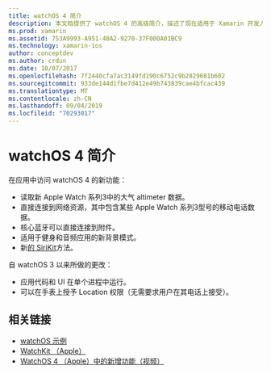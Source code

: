 ```yaml
---
title: watchOS 4 简介
description: 本文档提供了 watchOS 4 的高级简介，描述了现在适用于 Xamarin 开发人员的新功能。
ms.prod: xamarin
ms.assetid: 753A9993-A951-40A2-9270-37F000A01BC9
ms.technology: xamarin-ios
author: conceptdev
ms.author: crdun
ms.date: 10/07/2017
ms.openlocfilehash: 7f2440cfa7ac3149fd190c6752c9b2829681b602
ms.sourcegitcommit: 933de144d1fbe7d412e49b743839cae4bfcac439
ms.translationtype: MT
ms.contentlocale: zh-CN
ms.lasthandoff: 09/04/2019
ms.locfileid: "70293017"
---
```

# <a name="introduction-to-watchos-4"></a>watchOS 4 简介

在应用中访问 watchOS 4 的新功能：

* 读取新 Apple Watch 系列3中的大气 altimeter 数据。
* 直接连接到网络资源，其中包含某些 Apple Watch 系列3型号的移动电话数据。
* 核心蓝牙可以直接连接到附件。
* 适用于健身和音频应用的新背景模式。
* 新[的 SiriKit](~/ios/platform/introduction-to-ios11/sirikit.md)方法。

自 watchOS 3 以来所做的更改：

* 应用代码和 UI 在单个进程中运行。
* 可以在手表上授予 Location 权限（无需要求用户在其电话上接受）。

## <a name="related-links"></a>相关链接

* [watchOS 示例](https://docs.microsoft.com/samples/browse/?products=xamarin&term=Xamarin.iOS+watchOS)
* [WatchKit （Apple）](https://developer.apple.com/documentation/watchkit)
* [WatchOS 4 （Apple）中的新增功能（视频）](https://developer.apple.com/videos/play/wwdc2017/205/)
